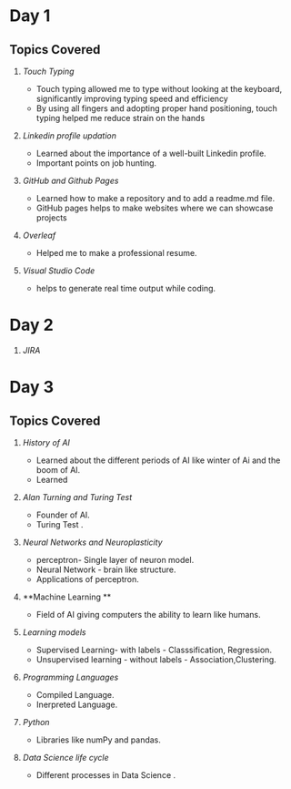 

# Day 1
## Topics Covered
1. *Touch Typing*
     * Touch typing allowed me to type without looking at the keyboard, significantly improving typing speed and efficiency
     * By using all fingers and adopting proper hand positioning, touch typing helped me reduce strain on the hands

2. *Linkedin profile updation*
     * Learned about the importance of a well-built Linkedin profile.
     * Important points on job hunting.

3. *GitHub and Github Pages*
     * Learned how to make a repository and to add a readme.md file.
     * GitHub pages helps to make websites where we can showcase projects
       
3. *Overleaf*
     * Helped me to make a professional resume.
 4. *Visual Studio Code*
     * helps to generate real time output while coding.      
   



# Day 2
1. *JIRA*



# Day 3
## Topics Covered
1. *History of AI*
     * Learned about the different periods of AI like winter of Ai and the boom of AI.
     * Learned

2. *Alan Turning and Turing Test*
     * Founder of AI.
     * Turing Test .

3. *Neural Networks and Neuroplasticity*
     * perceptron- Single layer of neuron model.
     * Neural Network - brain like structure.
     * Applications of perceptron.
       
3. **Machine Learning **
     * Field of AI giving computers the ability to learn like humans.
       
4. *Learning models*
     * Supervised Learning- with labels  - Classsification, Regression.
     * Unsupervised learning - without labels -  Association,Clustering.

5. *Programming Languages*
     * Compiled Language.
     * Inerpreted Language.

6. *Python*
     * Libraries like numPy and pandas.
       

7. *Data Science life cycle*
     * Different processes in Data Science .


